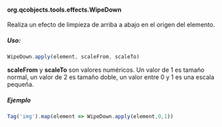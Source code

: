 #### org.qcobjects.tools.effects.WipeDown

Realiza un efecto de limpieza de arriba a abajo en el origen del elemento.

##### Uso:
```javascript
WipeDown.apply(element, scaleFrom, scaleTo)
```

**scaleFrom** y **scaleTo** son valores numéricos.
Un valor de 1 es tamaño normal, un valor de 2 es tamaño doble, un valor entre 0 y 1 es una escala pequeña.

##### Ejemplo

```javascript
Tag('img').map(element => WipeDown.apply(element,0,1))
```

